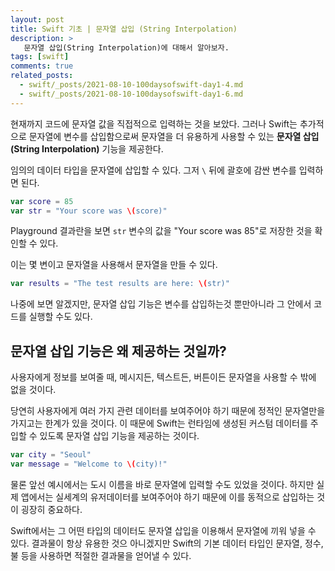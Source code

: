 ```yaml
---
layout: post
title: Swift 기초 | 문자열 삽입 (String Interpolation)
description: >
   문자열 삽입(String Interpolation)에 대해서 알아보자.
tags: [swift]
comments: true
related_posts:
  - swift/_posts/2021-08-10-100daysofswift-day1-4.md
  - swift/_posts/2021-08-10-100daysofswift-day1-6.md
---
```


현재까지 코드에 문자열 값을 직접적으로 입력하는 것을 보았다. 그러나 Swift는 추가적으로 문자열에 변수를 삽입함으로써 문자열을 더 유용하게 사용할 수 있는 **문자열 삽입(String Interpolation)** 기능을 제공한다.

임의의 데이터 타입을 문자열에 삽입할 수 있다. 그저 `\` 뒤에 괄호에 감싼 변수를 입력하면 된다.

~~~swift
var score = 85
var str = "Your score was \(score)"
~~~

Playground 결과란을 보면 `str` 변수의 값을 "Your score was 85"로 저장한 것을 확인할 수 있다.

이는 몇 변이고 문자열을 사용해서 문자열을 만들 수 있다.

~~~swift
var results = "The test results are here: \(str)"
~~~

나중에 보면 알겠지만, 문자열 삽입 기능은 변수를 삽입하는것 뿐만아니라 그 안에서 코드를 실행할 수도 있다.


## 문자열 삽입 기능은 왜 제공하는 것일까?

사용자에게 정보를 보여줄 때, 메시지든, 텍스트든, 버튼이든 문자열을 사용할 수 밖에 없을 것이다.

당연히 사용자에게 여러 가지 관련 데이터를 보여주어야 하기 때문에 정적인 문자열만을 가지고는 한계가 있을 것이다. 이 때문에 Swift는 런타임에 생성된 커스텀 데이터를 주입할 수 있도록 문자열 삽입 기능을 제공하는 것이다.

~~~swift
var city = "Seoul"
var message = "Welcome to \(city)!"
~~~

물론 앞선 예시에서는 도시 이름을 바로 문자열에 입력할 수도 있었을 것이다. 하지만 실제 앱에서는 실세계의 유저데이터를 보여주어야 하기 때문에 이를 동적으로 삽입하는 것이 굉장히 중요하다.

Swift에서는 그 어떤 타입의 데이터도 문자열 삽입을 이용해서 문자열에 끼워 넣을 수 있다. 결과물이 항상 유용한 것으 아니겠지만 Swift의 기본 데이터 타입인 문자열, 정수, 불 등을 사용하면 적절한 결과물을 얻어낼 수 있다.
